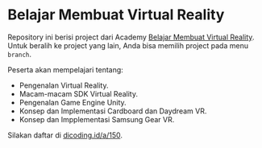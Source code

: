 # Belajar Membuat Virtual Reality
Repository ini berisi project dari Academy [Belajar Membuat Virtual Reality][bmvr]. Untuk beralih ke project yang lain, Anda bisa memilih project pada menu `branch`.

Peserta akan mempelajari tentang:
- Pengenalan Virtual Reality.
- Macam-macam SDK Virtual Reality.
- Pengenalan Game Engine Unity.
- Konsep dan Implementasi Cardboard dan Daydream VR.
- Konsep dan Impplementasi Samsung Gear VR.

Silakan daftar di [dicoding.id/a/150][bmvr].

[bmvr]: https://www.dicoding.com/academies/150/
